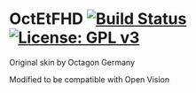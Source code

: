 OctEtFHD [![Build Status](https://travis-ci.org/OpenVisionE2/OctEtFHD-skin.svg?branch=master)](https://travis-ci.org/OpenVisionE2/OctEtFHD-skin) [![License: GPL v3](https://img.shields.io/badge/License-GPLv3-blue.svg)](https://www.gnu.org/licenses/gpl-3.0)
========

Original skin by Octagon Germany

Modified to be compatible with Open Vision
